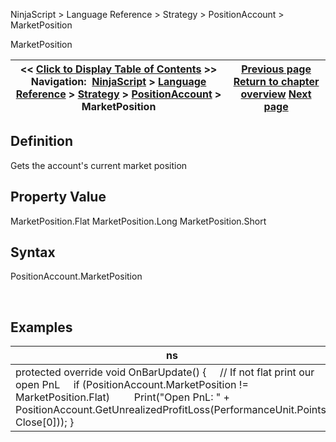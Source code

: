 ﻿
NinjaScript \> Language Reference \> Strategy \> PositionAccount \> MarketPosition

MarketPosition

| \<\< [Click to Display Table of Contents](positionaccount_marketposition.md) \>\> **Navigation:**     [NinjaScript](ninjascript.md) \> [Language Reference](language_reference_wip.md) \> [Strategy](strategy.md) \> [PositionAccount](positionaccount.md) \> MarketPosition | [Previous page](positionaccount_instrument.md) [Return to chapter overview](positionaccount.md) [Next page](positionaccount_quantity.md) |
| --- | --- |
## Definition
Gets the account's current market position
 
## Property Value
MarketPosition.Flat
MarketPosition.Long
MarketPosition.Short
## 
## Syntax
PositionAccount.MarketPosition  

 
## 
## Examples

| ns |
| --- |
| protected override void OnBarUpdate() {       // If not flat print our open PnL      if (PositionAccount.MarketPosition !\= MarketPosition.Flat)           Print("Open PnL: " \+ PositionAccount.GetUnrealizedProfitLoss(PerformanceUnit.Points, Close\[0])); } |
